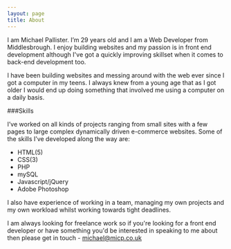```yaml
---
layout: page
title: About
---
```


I am Michael Pallister. I’m 29 years old and I am a Web Developer from Middlesbrough. I enjoy building websites and my passion is in front end development although I've got a quickly improving skillset when it comes to back-end development too.

I have been building websites and messing around with the web ever since I got a computer in my teens. I always knew from a young age that as I got older I would end up doing something that involved me using a computer on a daily basis.

###Skills

I’ve worked on all kinds of projects ranging from small sites with a few pages to large complex dynamically driven e-commerce websites. Some of the skills I’ve developed along the way are:

<ul class="page-list">
	<li class="page-list-item">HTML(5)</li>
	<li class="page-list-item">CSS(3)</li>
	<li class="page-list-item">PHP</li>
	<li class="page-list-item">mySQL</li>
	<li class="page-list-item">Javascript/jQuery</li>
	<li class="page-list-item">Adobe Photoshop</li>
</ul>

I also have experience of working in a team, managing my own projects and my own workload whilst working towards tight deadlines.

I am always looking for freelance work so if you're looking for a front end developer or have something you'd be interested in speaking to me about then please get in touch - [michael@micp.co.uk](michael@micp.co.uk)
